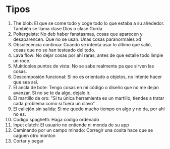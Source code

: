 # Tipos

1. The blob: El que se come todo y coge todo lo que estaba a su alrededor. También se llama clase Dios o clase Gorda
2. Poltergeists: No deb haber fanstasmas, cosas que aparecen y desaparencen. Que no se usan. Unas cosas paranormales xd
3. Obsolecencia continua: Cuando se intenta usar lo último que salió, cosas que no se han testeado del todo.
4. Lava flow: No dejar cosas por ahí raras, antes de que estalle todo limpie un roce.
5. Muktioples puntos de vista: No se sabe realmente pa que sirven las cosas.
6. Descomposión funcional: Si no es orientado a objetos, no intente hacer que sea así.
7. El ancla de bote: Tengo cosas en mi código o diseño que no me dejan avanzar. Si no se te da algo, dejalo ir.
8. El martillo de oro: "Si tu única herramienta es un martillo, tiendes a tratar cada problema como si fuera un clavo"
9. El callejón sin salida: Si me quedo mucho tiempo en algo y no da, por ahí no es.
10. Codigo spaghetti: Haga codigo ordenado
11. Input clutch: El usuario no entiende ni monda de su app
12. Caminando por un campo minado: Corregir una cosita hace que se caguen otro monton
13. Cortar y pegar

